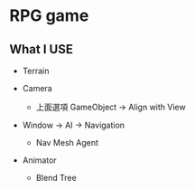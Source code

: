 # RPG game

## What I USE

* Terrain

* Camera
  * 上面選項 GameObject -> Align with View

* Window -> AI -> Navigation
  * Nav Mesh Agent

* Animator
  * Blend Tree